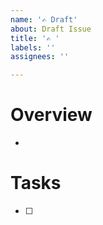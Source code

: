 ```yaml
---
name: '✍️ Draft'
about: Draft Issue
title: '✍️ '
labels: ''
assignees: ''

---
```


# Overview

* 

# Tasks

- [ ] 
